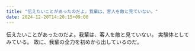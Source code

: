 ```yaml
---
title: "伝えたいことがあったのだよ。我輩は、客人を敵と見ていない。"
date: 2024-12-20T14:20:15+09:00
---
```

伝えたいことがあったのだよ。我輩は、客人を敵と見ていない。
実験体としてみている。
故に、我輩の全力を初めから出しているのだ。
